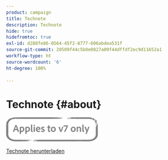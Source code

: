 ```yaml
---
product: campaign
title: Technote
description: Technote
hide: true
hidefromtoc: true
exl-id: d288fe86-0564-45f2-8777-606abdea531f
source-git-commit: 20509f44c5b8e0827a09f44dffdf2ec9d11652a1
workflow-type: ht
source-wordcount: '6'
ht-degree: 100%

---
```


# Technote {#about}

![](../../assets/v7-only.svg)

[Technote herunterladen](guidelines.pdf)
